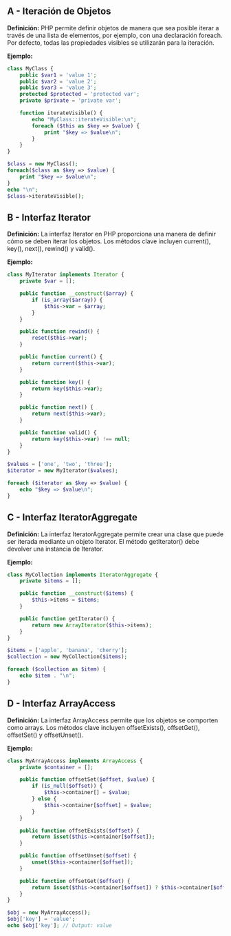 ## A - Iteración de Objetos

**Definición:** PHP permite definir objetos de manera que sea posible iterar a través de una lista de elementos, por ejemplo, con una declaración foreach. Por defecto, todas las propiedades visibles se utilizarán para la iteración.

**Ejemplo:**

```php
class MyClass {
    public $var1 = 'value 1';
    public $var2 = 'value 2';
    public $var3 = 'value 3';
    protected $protected = 'protected var';
    private $private = 'private var';

    function iterateVisible() {
        echo "MyClass::iterateVisible:\n";
        foreach ($this as $key => $value) {
            print "$key => $value\n";
        }
    }
}

$class = new MyClass();
foreach($class as $key => $value) {
    print "$key => $value\n";
}
echo "\n";
$class->iterateVisible();
```

## B - Interfaz Iterator

**Definición:** La interfaz Iterator en PHP proporciona una manera de definir cómo se deben iterar los objetos. Los métodos clave incluyen current(), key(), next(), rewind() y valid().

**Ejemplo:**

```php
class MyIterator implements Iterator {
    private $var = [];

    public function __construct($array) {
        if (is_array($array)) {
            $this->var = $array;
        }
    }

    public function rewind() {
        reset($this->var);
    }

    public function current() {
        return current($this->var);
    }

    public function key() {
        return key($this->var);
    }

    public function next() {
        return next($this->var);
    }

    public function valid() {
        return key($this->var) !== null;
    }
}

$values = ['one', 'two', 'three'];
$iterator = new MyIterator($values);

foreach ($iterator as $key => $value) {
    echo "$key => $value\n";
}
```

## C - Interfaz IteratorAggregate

**Definición:** La interfaz IteratorAggregate permite crear una clase que puede ser iterada mediante un objeto Iterator. El método getIterator() debe devolver una instancia de Iterator.

**Ejemplo:**

```php
class MyCollection implements IteratorAggregate {
    private $items = [];

    public function __construct($items) {
        $this->items = $items;
    }

    public function getIterator() {
        return new ArrayIterator($this->items);
    }
}

$items = ['apple', 'banana', 'cherry'];
$collection = new MyCollection($items);

foreach ($collection as $item) {
    echo $item . "\n";
}
```

## D - Interfaz ArrayAccess

**Definición:** La interfaz ArrayAccess permite que los objetos se comporten como arrays. Los métodos clave incluyen offsetExists(), offsetGet(), offsetSet() y offsetUnset().

**Ejemplo:**

```php
class MyArrayAccess implements ArrayAccess {
    private $container = [];

    public function offsetSet($offset, $value) {
        if (is_null($offset)) {
            $this->container[] = $value;
        } else {
            $this->container[$offset] = $value;
        }
    }

    public function offsetExists($offset) {
        return isset($this->container[$offset]);
    }

    public function offsetUnset($offset) {
        unset($this->container[$offset]);
    }

    public function offsetGet($offset) {
        return isset($this->container[$offset]) ? $this->container[$offset] : null;
    }
}

$obj = new MyArrayAccess();
$obj['key'] = 'value';
echo $obj['key']; // Output: value
```
